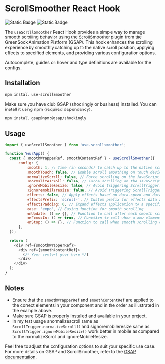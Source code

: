 # ScrollSmoother React Hook
![Static Badge](https://img.shields.io/badge/npm-latest_v1.1.5-blue?logo=npm&link=https%3A%2F%2Fwww.npmjs.com%2Fpackage%2Fuse-scrollsmoother)
 ![Static Badge](https://img.shields.io/badge/license-ISC-red)

The `useScrollSmoother` React Hook provides a simple way to manage smooth scrolling behavior using the ScrollSmoother plugin from the GreenSock Animation Platform (GSAP). This hook enhances the scrolling experience by smoothly catching up to the native scroll position, applying effects to specified elements, and providing various configuration options.

Autocomplete, guides on hover and type definitions are available for the configs.

## Installation

```bash
npm install use-scrollsmoother
```

Make sure you have club GSAP (shockingly or business) installed. You can install it using npm (required dependency):

```bash
npm install gsap@npm:@gsap/shockingly
```

## Usage

```javascript
import { useScrollSmoother } from 'use-scrollsmoother';

function YourApp() {
  const { smoothWrapperRef, smoothContentRef } = useScrollSmoother({
	  config: {
		  smooth: 1, // Time (in seconds) to catch up to the native scroll position
		  smoothTouch: false, // Enable scroll smoothing on touch devices
		  normalizeScroll: false, // Force scrolling on the JavaScript thread
		  snormalizescroll: false, // Force scrolling on the JavaScript thread
		  ignoreMobileResize: false, // Avoid triggering ScrollTrigger.refresh() on mobile resize
		  signoremobileresize: false, // Avoid triggering ScrollTrigger.refresh() on mobile resize
		  effects: false, // Apply effects based on data-speed and data-lag attributes
		  effectsPrefix: 'scroll-', // Custom prefix for effects data attributes
		  effectsPadding: 0, // Expand effects application to a specified number of pixels
		  ease: 'expo', // Easing function for smooth scrolling
		  onUpdate: () => {}, // Function to call after each smooth scroll update
		  onFocusIn: () => true, // Function to call when a new element receives focus
		  onStop: () => {}, // Function to call when smooth scrolling comes to a stop
	  },
  });

  return (
    <div ref={smoothWrapperRef}>
      <div ref={smoothContentRef}>
        {/* Your content goes here */}
      </div>
    </div>
  );
}
```

## Notes

- Ensure that the `smoothWrapperRef` and `smoothContentRef` are applied to the correct elements in your component and in the order as illustrated in the example above.
- Make sure GSAP is properly installed and available in your project.
- In my test usage snormalizescroll same as `ScrollTrigger.normalizeScroll()` and signoremobileresize same as `ScrollTrigger.ignoreMobileResize()` work better in mobile as compared to the normalizeScroll and ignoreMobileResize.

Feel free to adjust the configuration options to suit your specific use case. For more details on GSAP and ScrollSmoother, refer to the [GSAP documentation](https://greensock.com/docs/).
